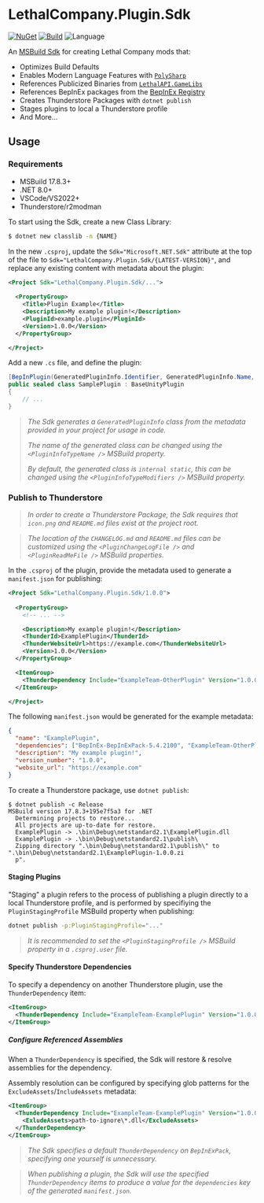 # LethalCompany.Plugin.Sdk
[![NuGet](https://img.shields.io/nuget/vpre/LethalCompany.Plugin.Sdk)](https://www.nuget.org/packages/LethalCompany.Plugin.Sdk)
[![Build](https://img.shields.io/github/actions/workflow/status/cryptoc1/lc-plugin-sdk/default.yml)](https://github.com/cryptoc1/lc-plugin-sdk/actions/workflows/default.yml)
![Language](https://img.shields.io/github/languages/top/cryptoc1/lc-plugin-sdk)


An [MSBuild Sdk](https://learn.microsoft.com/en-us/visualstudio/msbuild/how-to-use-project-sdk?view=vs-2022) for creating Lethal Company mods that:

- Optimizes Build Defaults
- Enables Modern Language Features with [`PolySharp`](https://github.com/Sergio0694/PolySharp)
- References Publicized Binaries from [`LethalAPI.GameLibs`](https://github.com/dhkatz/LethalAPI.GameLibs)
- References BepInEx packages from the [BepInEx Registry](https://nuget.bepinex.dev/)
- Creates Thunderstore Packages with `dotnet publish`
- Stages plugins to local a Thunderstore profile
- And More...


## Usage

### Requirements
- MSBuild 17.8.3+
- .NET 8.0+
- VSCode/VS2022+
- Thunderstore/r2modman

To start using the Sdk, create a new Class Library:
```bash
$ dotnet new classlib -n {NAME}
```

In the new `.csproj`, update the `Sdk="Microsoft.NET.Sdk"` attribute at the top of the file to `Sdk="LethalCompany.Plugin.Sdk/{LATEST-VERSION}"`, and replace any existing content with metadata about the plugin:
```xml
<Project Sdk="LethalCompany.Plugin.Sdk/...">
  
  <PropertyGroup>
    <Title>Plugin Example</Title>
    <Description>My example plugin!</Description>
    <PluginId>example.plugin</PluginId>
    <Version>1.0.0</Version>
  </PropertyGroup>

</Project>
```

Add a new `.cs` file, and define the plugin:
```csharp
[BepInPlugin(GeneratedPluginInfo.Identifier, GeneratedPluginInfo.Name, GeneratedPluginInfo.Version)]
public sealed class SamplePlugin : BaseUnityPlugin
{
    // ...
}
```
> _The Sdk generates a `GeneratedPluginInfo` class from the metadata provided in your project for usage in code._
> 
> _The name of the generated class can be changed using the `<PluginInfoTypeName />` MSBuild property._
>
> _By default, the generated class is `internal static`, this can be changed using the `<PluginInfoTypeModifiers />` MSBuild property._


### Publish to Thunderstore

> _In order to create a Thunderstore Package, the Sdk requires that `icon.png` and `README.md` files exist at the project root._

> _The location of the `CHANGELOG.md` and `README.md` files can be customized using the `<PluginChangeLogFile />` and `<PluginReadMeFile />` MSBuild properties._

In the `.csproj` of the plugin, provide the metadata used to generate a `manifest.json` for publishing:
```xml
<Project Sdk="LethalCompany.Plugin.Sdk/1.0.0">
  
  <PropertyGroup>
    <!-- ... -->

    <Description>My example plugin!</Description>
    <ThunderId>ExamplePlugin</ThunderId>
    <ThunderWebsiteUrl>https://example.com</ThunderWebsiteUrl>
    <Version>1.0.0</Version>
  </PropertyGroup>

  <ItemGroup>
    <ThunderDependency Include="ExampleTeam-OtherPlugin" Version="1.0.0" />
  </ItemGroup>

</Project>
```

The following `manifest.json` would be generated for the example metadata:
```json
{
  "name": "ExamplePlugin",
  "dependencies": ["BepInEx-BepInExPack-5.4.2100", "ExampleTeam-OtherPlugin-1.0.0"],
  "description": "My example plugin!",
  "version_number": "1.0.0",
  "website_url": "https://example.com"
}
```

To create a Thunderstore package, use `dotnet publish`:
```
$ dotnet publish -c Release
MSBuild version 17.8.3+195e7f5a3 for .NET
  Determining projects to restore...
  All projects are up-to-date for restore.
  ExamplePlugin -> .\bin\Debug\netstandard2.1\ExamplePlugin.dll
  ExamplePlugin -> .\bin\Debug\netstandard2.1\publish\
  Zipping directory ".\bin\Debug\netstandard2.1\publish\" to ".\bin\Debug\netstandard2.1\ExamplePlugin-1.0.0.zi
  p".
```

#### Staging Plugins

"Staging" a plugin refers to the process of publishing a plugin directly to a local Thunderstore profile, and is performed by specifiying the `PluginStagingProfile` MSBuild property when publishing:
```bash
dotnet publish -p:PluginStagingProfile="..."
```

> _It is recommended to set the `<PluginStagingProfile />` MSBuild property in a `.csproj.user` file._

#### Specify Thunderstore Dependencies

To specify a dependency on another Thunderstore plugin, use the `ThunderDependency` item:
```xml
<ItemGroup>
  <ThunderDependency Include="ExampleTeam-ExamplePlugin" Version="1.0.0" />
</ItemGroup>
```

##### Configure Referenced Assemblies

When a `ThunderDependency` is specified, the Sdk will restore & resolve assemblies for the dependency. 

Assembly resolution can be configured by specifying glob patterns for the `ExcludeAssets`/`IncludeAssets` metadata:

```xml
<ItemGroup>
  <ThunderDependency Include="ExampleTeam-ExamplePlugin" Version="1.0.0">
    <ExludeAssets>path-to-ignore\*.dll</ExcludeAssets>
  </ThunderDependency>
</ItemGroup>
```

> _The Sdk specifies a default `ThunderDependency` on `BepInExPack`, specifying one yourself is unnecessary._

> _When publishing a plugin, the Sdk will use the specified `ThunderDependency` items to produce a value for the `dependencies` key of the generated `manifest.json`._

